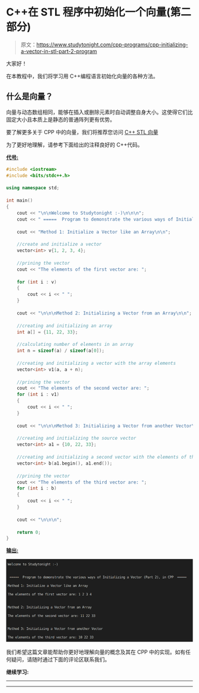 # C++在 STL 程序中初始化一个向量(第二部分)

> 原文：<https://www.studytonight.com/cpp-programs/cpp-initializing-a-vector-in-stl-part-2-program>

大家好！

在本教程中，我们将学习用 C++编程语言初始化向量的各种方法。

## 什么是向量？

向量与动态数组相同，能够在插入或删除元素时自动调整自身大小。这使得它们比固定大小且本质上是静态的普通阵列更有优势。

要了解更多关于 CPP 中的向量，我们将推荐您访问 [C++ STL 向量](https://www.studytonight.com/cpp/stl/stl-container-vector)

为了更好地理解，请参考下面给出的注释良好的 C++代码。

<u>**代号:**</u>

```cpp
#include <iostream>
#include <bits/stdc++.h>

using namespace std;

int main()
{
    cout << "\n\nWelcome to Studytonight :-)\n\n\n";
    cout << " =====  Program to demonstrate the various ways of Initializing a Vector (Part 2), in CPP  ===== \n\n";

    cout << "Method 1: Initialize a Vector like an Array\n\n";

    //create and initialize a vector
    vector<int> v{1, 2, 3, 4};

    //prining the vector
    cout << "The elements of the first vector are: ";

    for (int i : v)
    {
        cout << i << " ";
    }

    cout << "\n\n\nMethod 2: Initializing a Vector from an Array\n\n";

    //creating and initializing an array
    int a[] = {11, 22, 33};

    //calculating number of elements in an array
    int n = sizeof(a) / sizeof(a[0]);

    //creating and initializing a vector with the array elements
    vector<int> v1(a, a + n);

    //prining the vector
    cout << "The elements of the second vector are: ";
    for (int i : v1)
    {
        cout << i << " ";
    }

    cout << "\n\n\nMethod 3: Initializing a Vector from another Vector\n\n";

    //creating and initializing the source vector
    vector<int> a1 = {10, 22, 33};

    //creating and initializing a second vector with the elements of the first vector
    vector<int> b(a1.begin(), a1.end());

    //prining the vector
    cout << "The elements of the third vector are: ";
    for (int i : b)
    {
        cout << i << " ";
    }

    cout << "\n\n\n";

    return 0;
} 
```

<u>**输出:**</u>

![C++ Vector Initialization  part 2](img/0cb0c4726f7dbfef1aca8b061e32c97f.png)

我们希望这篇文章能帮助你更好地理解向量的概念及其在 CPP 中的实现。如有任何疑问，请随时通过下面的评论区联系我们。

**继续学习:**

* * *

* * *
